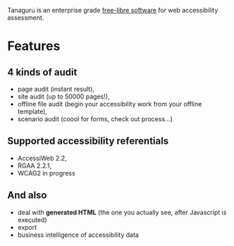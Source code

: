 Tanaguru is an enterprise grade [free-libre software](http://www.tanaguru.org/en/content/license-gnu-agpl) for web accessibility assessment.

# Features

## 4 kinds of audit
* page audit (instant result),
* site audit (up to 50000 pages!), 
* offline file audit (begin your accessibility work from your offline template),
* scenario audit (coool for forms, check out process...)

## Supported accessibility referentials 
* AccessiWeb 2.2,
* RGAA 2.2.1,
* WCAG2 in progress

## And also
- deal with **generated HTML** (the one you actually see, after Javascript is executed)
- export
- business intelligence of accessibility data